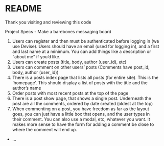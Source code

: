 # README

Thank you visiting and reviewing this code  

Project Specs - Make a barebones messaging board
1. Users can register and then must be authenticated before logging in (we use Devise). Users should have an email (used for logging in), and a first and last name at a minimum. You can add things like a description or “about me” if you’d like.
2. Users can create posts (title, body, author (user_id), etc)
3. Users can comment on other users’ posts (Comments have post_id, body, author
(user_id))
4. There is a posts index page that lists all posts (for entire site). This is the ‘homepage’.
This should display a list of posts with the title and the author’s name
5. Order posts with most recent posts at the top of the page
6. There is a post show page, that shows a single post. Underneath the post are all the
comments, ordered by date created (oldest at the top)
7. When commenting on a post, you have freedom as far as the layout goes, you can just
have a little box that opens, and the user types in their comment. You can also use a modal, etc, whatever you want. It makes more sense to have the form for adding a comment be close to where the comment will end up.
* ...
